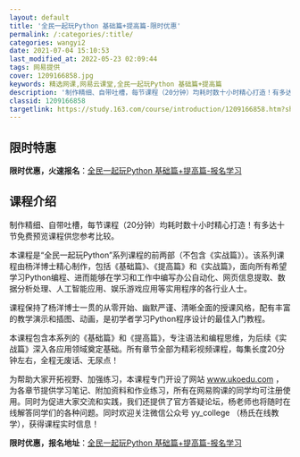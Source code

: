 ```yaml
---
layout: default
title: '全民一起玩Python 基础篇+提高篇-限时优惠'
permalink: /:categories/:title/
categories: wangyi2
date: 2021-07-04 15:10:53
last_modified_at: 2022-05-23 02:09:44
tags: 网易提供
cover: 1209166858.jpg
keywords: 精选网课,网易云课堂,全民一起玩Python 基础篇+提高篇
description: '制作精细、自带吐槽，每节课程（20分钟）均耗时数十小时精心打造！有多达十节免费预览课程供您参考比较。本课程是“全民一起玩'
classid: 1209166858
targetlink: https://study.163.com/course/introduction/1209166858.htm?share=1&shareId=1025206652&utm_campaign=share&utm_medium=iphoneShare&utm_source=&utm_u=1025206652
---
```


## 限时特惠

**限时优惠，火速报名**：[全民一起玩Python 基础篇+提高篇-报名学习](https://study.163.com/course/introduction/1209166858.htm?share=1&shareId=1025206652&utm_campaign=share&utm_medium=iphoneShare&utm_source=&utm_u=1025206652)

## 课程介绍

制作精细、自带吐槽，每节课程（20分钟）均耗时数十小时精心打造！有多达十节免费预览课程供您参考比较。



本课程是“全民一起玩Python”系列课程的前两部（不包含《实战篇》）。该系列课程由杨洋博士精心制作，包括《基础篇》、《提高篇》和《实战篇》，面向所有希望学习Python编程、进而能够在学习和工作中编写办公自动化、网页信息提取、数据分析处理、人工智能应用、娱乐游戏应用等实用程序的各行业人士。



课程保持了杨洋博士一贯的从零开始、幽默严谨、清晰全面的授课风格，配有丰富的教学演示和插图、动画，是初学者学习Python程序设计的最佳入门教程。



本课程包含本系列的《基础篇》和《提高篇》，专注语法和编程思维，为后续《实战篇》深入各应用领域奠定基础。所有章节全部为精彩视频课程，每集长度20分钟左右，全程无废话、无尿点！



为帮助大家开拓视野、加强练习，本课程专门开设了网站 www.ukoedu.com ，为各章节提供学习笔记、附加资料和作业练习，所有在网易购课的同学均可注册使用。同时为促进大家交流和实践，我们还提供了官方答疑论坛，杨老师也将随时在线解答同学们的各种问题。同时欢迎关注微信公众号 yy_college （杨氏在线教学），获得课程实时信息！

**限时优惠，报名地址**：[全民一起玩Python 基础篇+提高篇-报名学习](https://study.163.com/course/introduction/1209166858.htm?share=1&shareId=1025206652&utm_campaign=share&utm_medium=iphoneShare&utm_source=&utm_u=1025206652)


